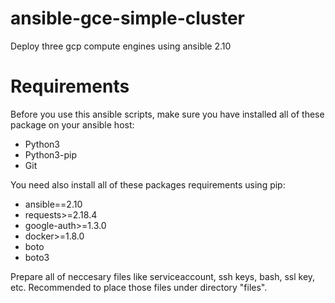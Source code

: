 # ansible-gce-simple-cluster
Deploy three gcp compute engines using ansible 2.10

# Requirements
Before you use this ansible scripts, make sure you have installed all of these package on your ansible host:

- Python3
- Python3-pip
- Git

You need also install all of these packages requirements using pip:

- ansible==2.10
- requests>=2.18.4
- google-auth>=1.3.0
- docker>=1.8.0 
- boto
- boto3

Prepare all of neccesary files like serviceaccount, ssh keys, bash, ssl key, etc. Recommended to place those files under directory "files".

